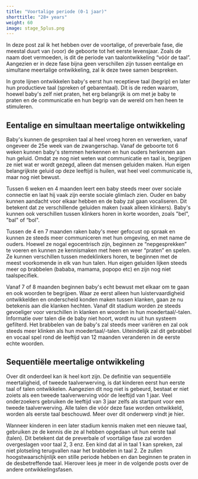 ```yaml
---
title: "Voortalige periode (0-1 jaar)"
shorttitle: "28+ years"
weight: 60
image: stage_5plus.png
---
```

In deze post zal ik het hebben over de voortalige, of preverbale fase, die meestal duurt van (voor) de geboorte tot het eerste levensjaar. Zoals de naam doet vermoeden, is dit de periode van taalontwikkeling “vóór de taal”. Aangezien er in deze fase bijna geen verschillen zijn tussen eentalige en simultane meertalige ontwikkeling, zal ik deze twee samen bespreken.

In grote lijnen ontwikkelen baby's eerst hun receptieve taal (begrip) en later hun productieve taal (spreken of gebarentaal). Dit is de reden waarom, hoewel baby's zelf niet praten, het erg belangrijk is om met je baby te praten en de communicatie en hun begrip van de wereld om hen heen te stimuleren.

## Eentalige en simultaan meertalige ontwikkeling
Baby's kunnen de gesproken taal al heel vroeg horen en verwerken, vanaf ongeveer de 25e week van de zwangerschap. Vanaf de geboorte tot 6 weken kunnen baby's stemmen herkennen en hun ouders herkennen aan hun geluid. Omdat ze nog niet weten wat communicatie en taal is, begrijpen ze niet wat er wordt gezegd, alleen dat mensen geluiden maken. Hun eigen belangrijkste geluid op deze leeftijd is huilen, wat heel veel communicatie is, maar nog niet bewust.

Tussen 6 weken en 4 maanden leert een baby steeds meer over sociale connectie en laat hij vaak zijn eerste sociale glimlach zien. Ouder en baby kunnen aandacht voor elkaar hebben en de baby zal gaan vocaliseren. Dit betekent dat ze verschillende geluiden maken (vaak alleen klinkers). Baby's kunnen ook verschillen tussen klinkers horen in korte woorden, zoals "bel", "bal" of “bol".

Tussen de 4 en 7 maanden raken baby's meer gefocust op spraak en kunnen ze steeds meer communiceren met hun omgeving, en met name de ouders. Hoewel ze nogal egocentrisch zijn, beginnen ze “nepgesprekken” te voeren en kunnen ze kennismaken met heen en weer “praten” en spelen. Ze kunnen verschillen tussen medeklinkers horen, te beginnen met de meest voorkomende in elk van hun talen. Hun eigen geluiden lijken steeds meer op brabbelen (bababa, mamama, popopo etc) en zijn nog niet taalspecifiek.

Vanaf 7 of 8 maanden beginnen baby's echt bewust met elkaar om te gaan en ook woorden te begrijpen. Waar ze eerst alleen hun luistervaardigheid ontwikkelden en onderscheid konden maken tussen klanken, gaan ze nu betekenis aan die klanken hechten. Vanaf dit stadium worden ze steeds gevoeliger voor verschillen in klanken en woorden in hun moedertaal/-talen. Informatie over talen die de baby niet hoort, wordt nu uit hun systeem gefilterd. Het brabbelen van de baby's zal steeds meer variëren en zal ook steeds meer klinken als hun moedertaal/-talen. Uiteindelijk zal dit gebrabbel en vocaal spel rond de leeftijd van 12 maanden veranderen in de eerste echte woorden.

## Sequentiële meertalige ontwikkeling
Over dit onderdeel kan ik heel kort zijn. De definitie van sequentiële meertaligheid, of tweede taalverwerving, is dat kinderen eerst hun eerste taal of talen ontwikkelen. Aangezien dit nog niet is gebeurd, bestaat er niet zoiets als een tweede taalverwerving vóór de leeftijd van 1 jaar. Veel onderzoekers gebruiken de leeftijd van 3 jaar zelfs als startpunt voor een tweede taalverwerving. Alle talen die vóór deze fase worden ontwikkeld, worden als eerste taal beschouwd. Meer over dit onderwerp vindt je hier.

Wanneer kinderen in een later stadium kennis maken met een nieuwe taal, gebruiken ze de kennis die ze al hebben opgedaan uit hun eerste taal (talen). Dit betekent dat de preverbale of voortalige fase zal worden overgeslagen voor taal 2, 3 enz. Een kind dat al in taal 1 kan spreken, zal niet plotseling terugvallen naar het brabbelen in taal 2. Ze zullen hoogstwaarschijnlijk een stille periode hebben en dan beginnen te praten in de desbetreffende taal. Hierover lees je meer in de volgende posts over de andere ontwikkelingsfasen.